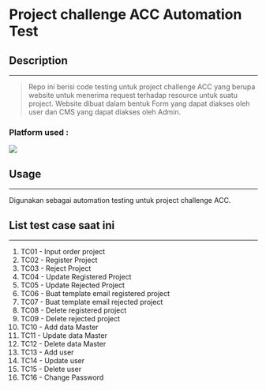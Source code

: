 # Project challenge ACC Automation Test

## Description
---
> Repo ini berisi code testing untuk project challenge ACC yang berupa website untuk menerima request terhadap resource untuk suatu project. Website dibuat dalam bentuk Form yang dapat diakses oleh user dan CMS yang dapat diakses oleh Admin.

### Platform used : 
<img src="https://img.shields.io/badge/Katalon-8.2.5-green?">

## Usage
---
Digunakan sebagai automation testing untuk project challenge ACC.

## List test case saat ini
---
1. TC01 - Input order project
2. TC02 - Register Project
3. TC03 - Reject Project
4. TC04 - Update Registered Project
5. TC05 - Update Rejected Project
6. TC06 - Buat template email registered project
7. TC07 - Buat template email rejected project
8. TC08 - Delete registered project
9. TC09 - Delete rejected project
10. TC10 - Add data Master
11. TC11 - Update data Master
12. TC12 - Delete data Master
13. TC13 - Add user
14. TC14 - Update user
15. TC15 - Delete user
16. TC16 - Change Password


